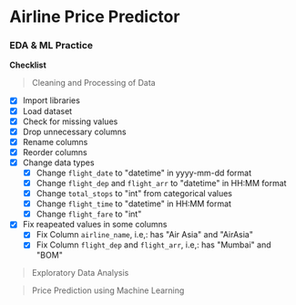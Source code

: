 # Airline Price Predictor

### EDA & ML Practice

**Checklist**

> Cleaning and Processing of Data

-   [x] Import libraries
-   [x] Load dataset
-   [x] Check for missing values
-   [x] Drop unnecessary columns
-   [x] Rename columns
-   [x] Reorder columns
-   [x] Change data types
    -   [x] Change `flight_date` to "datetime" in yyyy-mm-dd format
    -   [x] Change `flight_dep` and `flight_arr` to "datetime" in HH:MM format
    -   [x] Change `total_stops` to "int" from categorical values
    -   [x] Change `flight_time` to "datetime" in HH:MM format
    -   [x] Change `flight_fare` to "int"
-   [x] Fix reapeated values in some columns
    -   [x] Fix Column `airline_name`, i.e,: has "Air Asia" and "AirAsia"
    -   [x] Fix Column `flight_dep` and `flight_arr`, i.e,: has "Mumbai" and "BOM"

> Exploratory Data Analysis

> Price Prediction using Machine Learning
